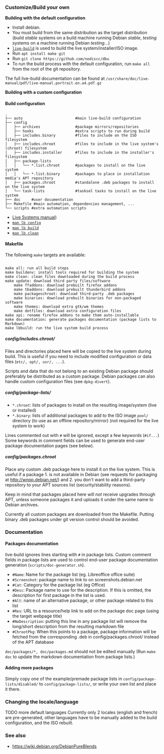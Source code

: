 ### Customize/Build your own

**Building with the default configuration**

 * Install debian.
 * You must build from the same distribution as the target distribution (build *stable* systems on a build machine running Debian *stable*, *testing* systems on a machine running Debian *testing*...)
 * [`live-build`](https://www.debian.org/devel/debian-live/) is used to build the live system/installer/ISO image.
 * Run `apt install make git`
 * Run `git clone https://github.com/nodiscc/dbu`
 * To run the build process with the default configuration, run `make all` from the root of the git repository.

The full live-build documentation can be found at `/usr/share/doc/live-manual/pdf/live-manual.portrait.en.a4.pdf.gz`

**Building with a custom configuration**

#### Build configuration


```
.
├── auto                        #main live-build configuration
├── config
│   ├── archives                #package mirrors/repositories
│   ├── hooks                   #extra scripts to run during build
│   ├── includes.binary         #files to include on the ISO filesystem
│   ├── includes.chroot         #files to include in the live system's (chroot) filesystem
│   ├── includes.installer      #files to include in the installer's filesystem
│   ├── package-lists
│   │   └── *.list.chroot		#packages to install on the live system
│   │   └── *.list.binary		#packages to place in installation media's APT repository
│   ├── packages.chroot         #standalone .deb packages to install on the live system
│   └── task-lists              #tasksel tasks to install on the live system
├── doc     #user documentation
├── Makefile #main automation, dependencies management, ...
└── scripts #extra automation scripts

```

* [Live Systems manual](https://debian-live.alioth.debian.org/live-manual/stable/manual/html/live-manual.en.html))
* [`man lb config`](https://manpages.debian.org/cgi-bin/man.cgi?query=lb_config&sektion=1&apropos=0&manpath=Debian+8+jessie&locale=)
* [`man lb build`](https://manpages.debian.org/cgi-bin/man.cgi?query=lb_build&sektion=1&apropos=0&manpath=Debian+8+jessie&locale=)
* [`man lb clean`](https://manpages.debian.org/cgi-bin/man.cgi?query=lb_clean&sektion=1&apropos=0&manpath=Debian+8+jessie&locale=)

#### Makefile

The following `make` targets are available:

```

make all: run all build steps
make buildenv: install tools required for building the system
make clean: clean files downloaded during the build process
make update: download third party files/software
    make ffaddons: download prebuilt firefox addons
    make tbaddons: download prebuilt thunderbird addons
    make packageschroot: download third-party .deb packages
    make binaries: download prebuilt binaries for non-packaged software
    make themes: download extra gtk/wm themes
    make dotfiles: download extra configuration files
make xpi: rename firefox addons to make them auto-installable
make documentation: generate packages documentation (package lists to Markdown)
make lbbuild: run the live system build process

```

##### config/includes.chroot/

Files and directories placed here will be copied to the live system during build.
This is useful if you need to include modified configuration or data files (`etc/, opt/, usr/, ...`).

Scripts and data that do not belong to an existing Debian package should preferably be
distributed as a custom package. Debian packages can also handle custom configuration
files (see `dpkg-divert`).

##### config/package-lists/

 * `*.chroot`: lists of packages to install on the resulting image/system (live or installed)
 * `*.binary`: lists of additional packages to add to the ISO image `pool/` directory (to use as an offline repository/mirror) (not required for the live system to work)


Lines commented out with `#` will be ignored, except a few keywords (`#if...`)
Some keywords in comment fields can be used to generate end-user package documentation pages (see below).

##### config/packages.chroot

Place any custom .deb package here to install it on the live system. 
This is useful if a package 1. is not available in Debian (see requests for
packaging  at http://wnpp.debian.net/) and 2. you don't want to add a third-party
repository to your APT sources list (security/stability reasons).

Keep in mind that packages placed here will _not_ receive upgrades through APT,
unless someone packages it and uploads it under the same name to Debian archives.

Currently all custom packages are downloaded from the Makefile.
Putting binary .deb packages under git version control should be avoided.
 
### Documentation

#### Packages documentation
 
live-build ignores lines starting with `#` in package lists. 
Custom comment fields in package lists are used to control end-user package
documentation generation (`scripts/doc-generator.sh`). 

 * `#Name`: Name for the package list (eg. Libreoffice office suite)
 * `#Screenshot`: package name to link to on screenshots.debian.net
 * `#Cat`: Category for the package list (eg Office)
 * `#Desc`: Package name to use for the description. If this is omitted, the description for first package in the list is used.
 * `#Alt`: name of an alternative package, or other package related to this list
 * `#Res`: URL to a resource/help link to add on the package doc page (using the target webpage title)
 * `#NoDescription`: putting this line in any package list will remove the long/short description from the resulting markdown file
 * `#ChrootPkg`: When this points to a package, package information will be fetched from the corresponding .deb in config/packages.chroot/ instead of the APT database

`doc/packages/*, doc/packages.md` should not be edited manually (Run `make doc`
to update the markdown documentation from package lists.)

#### Adding more packages

Simply copy one of the example/premade package lists in `config/package-lists/disabled/`
to `config/package-lists/`, or write your own list and place it there.

### Changing the locale/language

TODO more default languages Currently only 2 locales (english and french) are
pre-generated, other languages have to be manually added to the build
configuration, and the ISO rebuilt.

### See also

 * https://wiki.debian.org/DebianPureBlends

